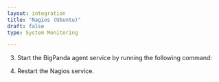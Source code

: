 ```yaml
---
layout: integration
title: "Nagios (Ubuntu)"
draft: false
type: System Monitoring

---
```


<!-- docs-include _integrations/agent-common/install/local-installation.md:::SOURCE_SYSTEM_NAME=Nagios:::PLATFORM_NAME=Ubuntu:::PLATFORM_LOWER=ubuntu -->

<!-- section-separator -->

<!-- docs-include _integrations/agent-common/configure-agent-actions/generic.md:::PLATFORM=ubuntu:::SERVICE_NAME=nagios -->

3. Start the BigPanda agent service by running the following command:

<!-- docs-include _integrations/agent-common/configure-agent-actions/start-ubuntu.md:::SERVICENAME=Bigpanda:::SERVICE_LOWER=bigpanda:::ACTION=start -->

<!-- section-separator -->

<!-- docs-include _integrations/agent-common/configure-agent/nagios_notifications.md:::SOURCE_SYSTEM_NAME=Nagios:::SOURCE_SYSTEM_UPPER=NAGIOS:::SOURCE_SYSTEM_LOWER=nagios:::SOURCE_SYSTEM_FOLDER=nagios3:::LOGFILE=nagios -->

4. Restart the Nagios service.

<!-- docs-include _integrations/agent-common/configure-agent-actions/start-ubuntu.md:::SERVICENAME=Nagios:::SERVICE_LOWER=nagios:::ACTION=restart -->

<!-- section-separator -->

<!-- docs-include _integrations/agent-common/start-and-summary/test-and-success.md:::SOURCE_SYSTEM_NAME=Nagios:::PLATFORM=ubuntu -->
